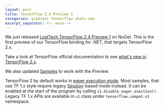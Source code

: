 ```yaml
---
layout: post
title: TensorFlow 2.4 Preview 1
categories: gradient tensorflow whats-new
excerpt_separator: <!--more-->
---
```


We just released
[LostTech.TensorFlow 2.4 Preview 1](https://www.nuget.org/packages/LostTech.TensorFlow/2.4.1-preview1)
on NuGet. This is the first preview of our TensorFlow binding for .NET, that targets
TensorFlow 2.x.

Take a look at TensorFlow official documentation to see
[what's new in TensorFlow 2.x](https://www.tensorflow.org/guide/effective_tf2#a_brief_summary_of_major_changes).

We also updated [Samples](https://github.com/losttech/Gradient-Samples) to work with the Preview.

TensorFlow 2 by default works in [eager execution mode](https://www.tensorflow.org/guide/eager).
Most samples, that use TF 1.x style require legacy
[Session](https://www.tensorflow.org/api_docs/python/tf/compat/v1/Session)-based mode instead.
It can be enabled at the start of the program by calling `v1.disable_eager_exection()`.
Legacy TF 1.x APIs are available in `v1` class under `tensorflow.compat.v1` namespace.
